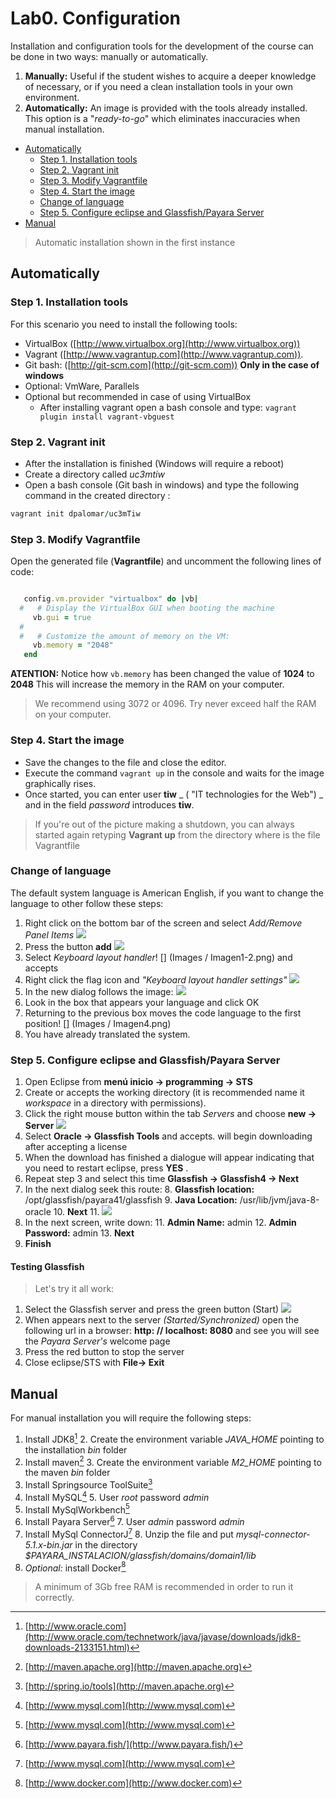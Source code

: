 # Lab0. Configuration

Installation and configuration tools for the development of the course can be done in two ways: manually or automatically.

1. __Manually:__ Useful if the student wishes to acquire a deeper knowledge of necessary, or if you need a clean installation tools in your own environment.
2. __Automatically:__ An image is provided with the tools already installed. This option is a "_ready-to-go_" which eliminates inaccuracies when manual installation.

<!-- MarkdownTOC depth=3 -->

- [Automatically](#automatically)
  - [Step 1. Installation tools](#step-1-installation-tools)
  - [Step 2. Vagrant init](#step-2-vagrant-init)
  - [Step 3. Modify Vagrantfile](#step-3-modify-vagrantfile)
  - [Step 4. Start the image](#step-4-start-the-image)
  - [Change of language](#change-of-language)
  - [Step 5. Configure eclipse and Glassfish/Payara Server](#step-5-configure-eclipse-and-glassfishpayara-server)
- [Manual](#manual)

<!-- /MarkdownTOC -->


> Automatic installation shown in the first instance


## Automatically

### Step 1. Installation tools

For this scenario you need to install the following tools:

- VirtualBox ([http://www.virtualbox.org](http://www.virtualbox.org))
- Vagrant ([http://www.vagrantup.com](http://www.vagrantup.com)).
- Git bash: ([http://git-scm.com](http://git-scm.com)) __Only in the case of windows__
- Optional: VmWare, Parallels
- Optional but recommended in case of using VirtualBox
  - After installing vagrant open a bash console and type: `vagrant plugin install vagrant-vbguest`

### Step 2. Vagrant init

- After the installation is finished (Windows will require a reboot)
- Create a directory called _uc3mtiw_
- Open a bash console  (Git bash in windows) and type the following command in the created directory :
```ruby
vagrant init dpalomar/uc3mTiw
```

### Step 3. Modify Vagrantfile 

Open the generated file (__Vagrantfile__) and uncomment the following lines of code:

```ruby

   config.vm.provider "virtualbox" do |vb|
  #   # Display the VirtualBox GUI when booting the machine
     vb.gui = true
  #
  #   # Customize the amount of memory on the VM:
     vb.memory = "2048"
   end
```

__ATENTION:__ Notice how `vb.memory` has been changed the value of __1024__ to __2048__ This will increase the memory in the RAM on your computer.

> We recommend using 3072 or 4096. Try never exceed half the RAM on your computer.

### Step 4. Start the image

- Save the changes to the file and close the editor.
- Execute the command `vagrant up` in the console and waits for the image graphically rises.
- Once started, you can enter user __tiw__ _ ( "IT technologies for the Web") _ and in the field _password_ introduces __tiw__.

> If you're out of the picture making a shutdown, you can always started again retyping __Vagrant up__ from the directory where is the file Vagrantfile

### Change of language

The default system language is American English, if you want to change the language to other follow these steps:

1. Right click on the bottom bar of the screen and select _Add/Remove Panel Items_  ![](images/Imagen1.png)
2. Press the button __add__ ![](images/Imagen1-1.png)
2. Select _Keyboard layout handler_! [] (Images / Imagen1-2.png) and accepts
3. Right click the flag icon and _"Keyboard layout handler settings"_ ![](images/Imagen2.png)
3. In the new dialog follows the image: ![](images/Imagen3.png)
4. Look in the box that appears your language and click OK
5. Returning to the previous box moves the code language to the first position! [] (Images / Imagen4.png)
6. You have already translated the system.

### Step 5. Configure eclipse and Glassfish/Payara Server

1. Open Eclipse from  __menú inicio -> programming -> STS__
2. Create or accepts the working directory (it is recommended name it _workspace_ in a directory with permissions).
3. Click the right mouse button within the tab _Servers_  and choose __new -> Server__ ![](images/Imagen5.png)
4. Select __Oracle -> Glassfish Tools__ and accepts. will begin downloading after accepting a license
5. When the download has finished a dialogue will appear indicating that you need to restart eclipse, press __YES__ .
6. Repeat step 3 and select this time __Glassfish -> Glassfish4 -> Next__
7. In the next dialog seek this route:
    8. __Glassfish location:__ /opt/glassfish/payara41/glassfish
    9. __Java Location:__ /usr/lib/jvm/java-8-oracle
    10. __Next__
    11. ![](images/Imagen6.png)
10. In the next screen, write down:
    11. __Admin Name:__ admin
    12. __Admin Password:__ admin
    13. __Next__
14. __Finish__

#### Testing Glassfish

> Let's try it all work:

1. Select the Glassfish server and press the green button (Start) ![](images/Imagen7.png)
2. When appears next to the server _(Started/Synchronized)_  open the following url in a browser: __http: // localhost: 8080__ and see you will see the  _Payara Server's_ welcome page
3. Press the red button to stop the server
4. Close eclipse/STS with __File-> Exit__
## Manual

For manual installation you will require the following steps:

1. Install JDK8[^1]
    2. Create the environment variable *JAVA_HOME* pointing to the installation _bin_ folder  
2. Install maven[^2] 
    3. Create the environment variable *M2_HOME* pointing to the maven _bin_ folder
3. Install Springsource ToolSuite[^3]
4. Install MySQL[^4]
    5. User _root_ password _admin_
5. Install MySqlWorkbench[^5]
6. Install Payara Server[^6]
    7. User _admin_ password _admin_
7. Install MySql ConnectorJ[^7]
    8. Unzip the file and put _mysql-connector-5.1.x-bin.jar_ in the directory *$PAYARA_INSTALACION/glassfish/domains/domain1/lib*
9. _Optional:_ install Docker[^8]

> A minimum of 3Gb free RAM is recommended in order to run it correctly.


[^1]: [http://www.oracle.com](http://www.oracle.com/technetwork/java/javase/downloads/jdk8-downloads-2133151.html)
[^2]: [http://maven.apache.org](http://maven.apache.org)
[^3]: [http://spring.io/tools](http://maven.apache.org)
[^4]: [http://www.mysql.com](http://www.mysql.com)
[^5]: [http://www.mysql.com](http://www.mysql.com)
[^6]: [http://www.payara.fish/](http://www.payara.fish/)
[^7]: [http://www.mysql.com](http://www.mysql.com)
[^8]: [http://www.docker.com](http://www.docker.com)
